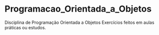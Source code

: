 # Programacao_Orientada_a_Objetos
Disciplina de Programação Orientada a Objetos
Exercícios feitos em aulas práticas ou estudos.
